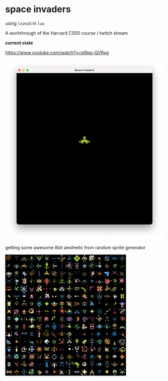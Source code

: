 # space invaders

using `love2d` in `lua`

A workthrough of the Harvard CS50 course / twitch stream

**current state**

https://www.youtube.com/watch?v=jsNqs-QVRxg

![](retro-01.png)

getting some awesome 8bit aesthetic from random sprite generator

![](graphics/aliens12.png)